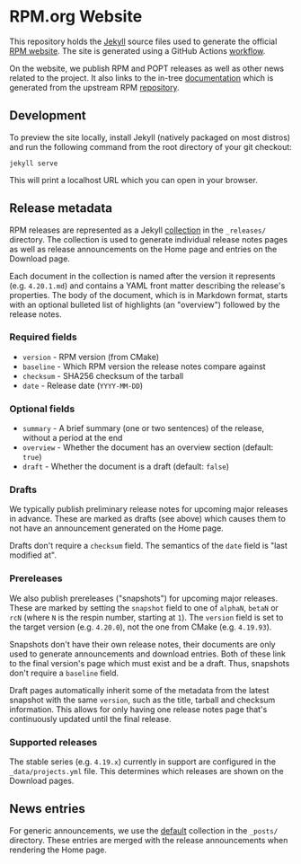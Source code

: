 # RPM.org Website

This repository holds the [Jekyll](https://jekyllrb.com/) source files used to
generate the official [RPM website](https://rpm.org/).  The site is generated
using a GitHub Actions [workflow](.github/workflows/gh-pages.yml).

On the website, we publish RPM and POPT releases as well as other news related
to the project. It also links to the in-tree
[documentation](https://rpm-software-management.github.io/rpm/) which is
generated from the upstream RPM
[repository](https://github.com/rpm-software-management/rpm/).

## Development

To preview the site locally, install Jekyll (natively packaged on most distros)
and run the following command from the root directory of your git checkout:

    jekyll serve

This will print a localhost URL which you can open in your browser.

## Release metadata

RPM releases are represented as a Jekyll
[collection](https://jekyllrb.com/docs/collections/) in the `_releases/`
directory.  The collection is used to generate individual release notes pages
as well as release announcements on the Home page and entries on the Download
page.

Each document in the collection is named after the version it represents (e.g.
`4.20.1.md`) and contains a YAML front matter describing the release's
properties.  The body of the document, which is in Markdown format, starts with
an optional bulleted list of highlights (an "overview") followed by the release
notes.

### Required fields

* `version` - RPM version (from CMake)
* `baseline` - Which RPM version the release notes compare against
* `checksum` - SHA256 checksum of the tarball
* `date` - Release date (`YYYY-MM-DD`)

### Optional fields

* `summary` - A brief summary (one or two sentences) of the release, without a
  period at the end
* `overview` - Whether the document has an overview section (default: `true`)
* `draft` - Whether the document is a draft (default: `false`)

### Drafts

We typically publish preliminary release notes for upcoming major releases in
advance.  These are marked as drafts (see above) which causes them to not have
an announcement generated on the Home page.

Drafts don't require a `checksum` field.  The semantics of the `date` field is
"last modified at".

### Prereleases

We also publish prereleases ("snapshots") for upcoming major releases.  These
are marked by setting the `snapshot` field to one of `alphaN`, `betaN` or `rcN`
(where `N` is the respin number, starting at `1`).  The `version` field is set
to the target version (e.g. `4.20.0`), not the one from CMake (e.g. `4.19.93`).

Snapshots don't have their own release notes, their documents are only used to
generate announcements and download entries.  Both of these link to the final
version's page which must exist and be a draft.  Thus, snapshots don't require
a `baseline` field.

Draft pages automatically inherit some of the metadata from the latest snapshot
with the same `version`, such as the title, tarball and checksum information.
This allows for only having one release notes page that's continuously updated
until the final release.

### Supported releases

The stable series (e.g. `4.19.x`) currently in support are configured in the
`_data/projects.yml` file.  This determines which releases are shown on the
Download pages.

## News entries

For generic announcements, we use the
[default](https://jekyllrb.com/docs/posts/) collection in the `_posts/`
directory.  These entries are merged with the release announcements when
rendering the Home page.
